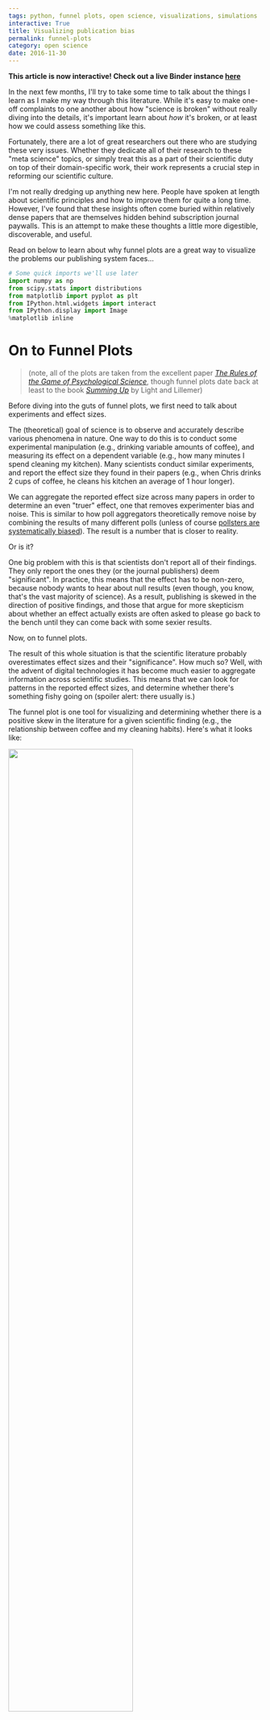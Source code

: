 ```yaml
---
tags: python, funnel plots, open science, visualizations, simulations
interactive: True
title: Visualizing publication bias
permalink: funnel-plots
category: open science
date: 2016-11-30
---
```

**This article is now interactive! Check out a live Binder instance [here](http://mybinder.org/repo/choldgraf/choldgraf.github.io/notebooks/notebooks/2016_11_30-funnel_plots.ipynb)**

In the next few months, I'll try to take some time to talk about the things I learn as I make my way through this literature. While it's easy to make one-off complaints to one another about how "science is broken" without really diving into the details, it's important learn about *how* it's broken, or at least how we could assess something like this.

Fortunately, there are a lot of great researchers out there who are studying these very issues. Whether they dedicate all of their research to these "meta science" topics, or simply treat this as a part of their scientific duty on top of their domain-specific work, their work represents a crucial step in reforming our scientific culture.

I'm not really dredging up anything new here. People have spoken at length about scientific principles and how to improve them for quite a long time. However, I've found that these insights often come buried within relatively dense papers that are themselves hidden behind subscription journal paywalls. This is an attempt to make these thoughts a little more digestible, discoverable, and useful.

Read on below to learn about why funnel plots are a great way to visualize the problems our publishing system faces...


```python
# Some quick imports we'll use later
import numpy as np
from scipy.stats import distributions
from matplotlib import pyplot as plt
from IPython.html.widgets import interact
from IPython.display import Image
%matplotlib inline
```

# On to Funnel Plots
> (note, all of the plots are taken from the excellent paper *[The Rules of the Game of Psychological Science](http://pps.sagepub.com/content/7/6/543.full)*, though funnel plots date back at least to the book *[Summing Up](http://www.hup.harvard.edu/catalog.php?isbn=9780674854314)* by Light and Lillemer)

Before diving into the guts of funnel plots, we first need to talk about experiments and effect sizes.

The (theoretical) goal of science is to observe and accurately describe various phenomena in nature. One way to do this is to conduct some experimental manipulation (e.g., drinking variable amounts of coffee), and measuring its effect on a dependent variable (e.g., how many minutes I spend cleaning my kitchen). Many scientists conduct similar experiments, and report the effect size they found in their papers (e.g., when Chris drinks 2 cups of coffee, he cleans his kitchen an average of 1 hour longer).

We can aggregate the reported effect size across many papers in order to determine an even "truer" effect, one that removes experimenter bias and noise. This is similar to how poll aggregators theoretically remove noise by combining the results of many different polls (unless of course [pollsters are systematically biased](http://fivethirtyeight.com/features/the-polls-missed-trump-we-asked-pollsters-why/)). The result is a number that is closer to reality.

Or is it?

One big problem with this is that scientists don't report all of their findings. They only report the ones they (or the journal publishers) deem "significant". In practice, this means that the effect has to be non-zero, because nobody wants to hear about null results (even though, you know, that's the vast majority of science). As a result, publishing is skewed in the direction of positive findings, and those that argue for more skepticism about whether an effect actually exists are often asked to please go back to the bench until they can come back with some sexier results.

Now, on to funnel plots.

The result of this whole situation is that the scientific literature probably overestimates effect sizes and their "significance". How much so? Well, with the advent of digital technologies it has become much easier to aggregate information across scientific studies. This means that we can look for patterns in the reported effect sizes, and determine whether there's something fishy going on (spoiler alert: there usually is.)

The funnel plot is one tool for visualizing and determining whether there is a positive skew in the literature for a given scientific finding (e.g., the relationship between coffee and my cleaning habits). Here's what it looks like:

<img src='{{ base.url }}/images/2016/funnel_plots/funnel_plot_no_dists.png' style="width:70%" />

It's a bit busy, but the underlying ideas here are pretty simple.

* The x-axis is the size of an effect (here it's correlation but it could be any other statistic). 0 in the middle representing "no effect" and the extremes on either end representing the maximum possible effect for correlation values (in this case). 
* The right y-axis is the statistical power of the study. That is, the likelihood of concluding that an effect is "significantly" different from 0. As power increases and for a fixed effect size, it becomes more likely that we conclude significance.
* This is related to the left y-axis, which is the inverse of the sample size. AKA, smaller samples -> higher standard error -> less power -> smaller y-values. Larger samples -> lower standard error -> more power -> higher y-values.
* Finally, the shaded region tells us combinations of effect sizes / sample sizes that would be deemed "significant" (and publishable). If we assume a (two-sided) p-value threshold of .05, the area in white wouldn't make it into literature, while the area in grey would.

A funnel plot visually shows that as our sample size goes down, our statistical power also goes down. This means that with smaller sample sizes, we need a larger effect in order to conclude that our results are significant (and get them into *Nature*). Seems reasonable, so where's the problem?

The issue lies in the aforementioned positive effect bias in scientific publishing. Because null effects won't ever make it into the literature, the effect size we aggregate across papers will only draw from those that fall outside of the white inner region.

<img src='{{ base.url }}/images/2016/funnel_plots/funnel_plot_pub_no_pub.png' style="width:70%" />

This is a problem because the whole point of science is to estimate the "true" underlying distribution of an effect, as opposed to merely determining whether it is "different from zero". So, let's show the "true" and "reported" distributions at the top and see what happens.

<img src='{{ base.url }}/images/2016/funnel_plots/funnel_plot.png' style="width:70%" />

On the top of the funnel plot we can see the two distributions at play. In green is the "null" distribution, meaning the set of results we'd expect to see if there was really no statistical effect. Now we have more explanation for the white region of non-significance in the middle. As we have smaller sample sizes (lower y-values), the noise increases, and we'd expect more variability under the null distribution. This is why we need a really large effect size to conclude that there's really something going on.

Now look at the "alternative" hypothesis in red. This is the "experimental" distribution of this statistic, as determined from the results combined across many studies that estimate this effect. From these results, it looks like it is quite different from the "null" distribution. Hooray, science has found an effect!

But wait a second, there's something funny about these results. Notice how the datapoints (the effect sizes in reported studies) seem to follow the boundary between the white and the grey regions? Also note that they don't look symmetric around the mean of the "experimental" distribution. That's positive publication bias in action.

The reason that data points follow the boundary between white / grey isn't because that's the "truth", but because our publishing system and scientific incentives suppress findings that lie in the white region. It doesn't mean these data points don't exist, they just lie in the filing cabinets of labs all of the world who aren't able to publish results that aren't significant. As a result, we get a skewed idea of what the true effect size is.

There's another problem with this plot. As we've noted, small sample sizes means that you can only write papers with really large effect sizes. Seems reasonable, but if you can't report non-significant results, it means that studies with a smaller N are the most likely to throw off our belief about the true effect size.

## Getting our hands dirty with some code
But this is all very theoretical...to show how this works, we'll investigate funnel plots with a quick simulation to drive the point home. 

We'll simulate 10,000 studies, each with an N ranging from 2 to 50. We'll ignore all of the "questionable scientific practices" that the article mentions, and only focus on the problem of not reporting scientific results. Let's see what happens:

**Note: you can skip reading the code below if you like, as it just defines some functions that will be useful, but feel free to dig into the code if you like**


```python
# Helper functions to simulate experiments.
def simulate_data(effect, variance, n):
    """Simulate a population of data. We'll sample from this in each study.
    Note that we're drawing from a normal distribution."""
    data = np.sqrt(true_variance) * np.random.randn(int(n))
    data += effect
    return data

def simulate_experiments(data, n_min=10, n_max=50, prefer_low_n=False,
                         n_simulations=100):
    """Randomly simulates data collection and analyses of many experiments.
    
    On each iteration, it chooses a random sample from data, calculates the
    mean of that sample, as well as a p-value associated with that mean's
    difference from 0.
    
    data : the full population dataset
    n_min : the minimum sample size for each study.
    n_max : the maximum sample size for each study.
    prefer_low_n : whether lower sample sizes are preferred.
    """
    effects = np.zeros(n_simulations)
    n = np.zeros(n_simulations)
    p = np.zeros(n_simulations)
    for ii in range(n_simulations):
        # Take a random sample from the population
        if prefer_low_n is False:
            n_sample = np.random.randint(n_min, n_max, 1)[0]
        else:
            probabilities = np.logspace(5, 1, n_max - n_min)
            probabilities /= np.sum(probabilities)
            n_sample = np.random.choice(range(n_min, n_max),
                                        p=probabilities)
        ixs_sample = random_indices[ii][:n_sample]
        i_data = data[ixs_sample]
        effects[ii] = np.mean(i_data)
        n[ii] = n_sample
        p[ii] = calculate_stat(np.mean(i_data), np.std(i_data), n_sample)
    return effects, n, p

def calculate_stat(mean, std, n, h0=0):
    """Calculate a p-value using a t-test.
    
    Note that this probably *isn't* the right test to run with data that
    is bounded on either side (in this case, -1 and 1). However, luckily
    this is not a statistics tutorial so I'm just going to be blissfully
    ignorant of this.
    """
    t = (mean - h0) / (std / np.sqrt(n))
    p = distributions.t.pdf(t, n-1)
    return p


def plot_funnel_plot(effects, sample_sizes,
                     effects_reported, sample_sizes_reported,
                     p_effects_reported):
    """Creates a funnel plot using a 'full' set of effects, corresponding
    to the effects we'd report if all results were published, regardless of
    their 'significance', as well as a 'reported' set of effects which made
    it through peer review"""
    # Create a figure w/ 2 axes
    fig = plt.figure(figsize=(5, 5))
    axdist = plt.subplot2grid((4, 4), (0, 0), 1, 4)
    axmesh = plt.subplot2grid((4, 4), (1, 0), 3, 4)

    # Calculate relevant stats
    mn_full = effects.mean()
    std_full = effects.std()
    mn_pub = effects_reported.mean()
    std_pub = effects_reported.std()
    
    mn_diff = np.abs(mn_full - mn_pub)
    std_diff = np.abs(std_full - std_pub)
    
    # First axis is a histogram of the distribution for true/experimental effects
    bins = np.arange(-2, 2, .1)
    _ = axdist.hist(effects, color='k', histtype='stepfilled',
                    normed=True, bins=bins)
    _ = axdist.hlines(4.5, mn_full - std_full, mn_full + std_full,
                      color='.3', lw=2)
    _ = axdist.hist(effects_reported, color='r', histtype='step', lw=2,
                    normed=True, bins=bins)
    _ = axdist.hlines(4.0, mn_pub - std_pub, mn_pub + std_pub,
                      color='r', lw=2)
    axdist.set_ylim([0, 5])
    axdist.set_title('Distribution of effects\nError in mean: {:.3f}'
                     '\nError in std: {:.3f}'.format(mn_diff, std_diff))
    axdist.set_axis_off()

    # Now make the funnel plot
    sig = pvals < .05
    mesh = axmesh.contour(combinations[0], combinations[1], sig, cmap=plt.cm.Greys,
                          vmin=0, vmax=3, rasterized=True)
    
    inv_p_effects = 1 - p_effects_reported
    axmesh.scatter(effects, sample_sizes,
                   s=100, c='k', alpha=.1)
    axmesh.scatter(effects_reported, sample_sizes_reported,
                   s=100, c=inv_p_effects,
                   vmin=.95, vmax=1., cmap=plt.cm.viridis)
    axmesh.axis('tight')
    axmesh.set_xlabel('Effect Size')
    axmesh.set_ylabel('Sample Size (or statisical power)')

    _ = plt.setp(axdist, xlim=axmesh.get_xlim())
    return fig
```

# Simulating the population
Here we'll create a population of datapoints corresponding to the effect of each person. Experiments are performed by taking a random sample from that population, and calculating the average effect of the sample. For each experiment we'll choose a random number for the sample size as well. That means that we'll get a collection of sample sizes, effect sizes, and p-values. One set for each simulated experiment.


```python
# This is the true value and variance of our variable of interest.
# Remember, it's bounded between -2 and 2
true_value = .5
true_variance = 2

# This creates the contour to show the "significance edge" of the plot
n_simulations = 200
effect_sizes = np.linspace(-2, 2, 1000)
ns = np.arange(2, 100, .1)
combinations = np.meshgrid(effect_sizes, ns)
pvals = calculate_stat(combinations[0], np.sqrt(true_variance),
                       combinations[1])

# How many simulations will we run, and how large is the full population
total_population = 1e5
n_min, n_max = 5, 100

# We'll pre-define these because they take a while
population_indices = np.arange(total_population).astype(int)
random_indices = [np.random.permutation(population_indices)
                  for _ in range(n_simulations)]

# First create our population data
data = simulate_data(true_value, true_variance, total_population)

# Simulate a bunch of random effects, along w/ sample size and p-value for each
effects, n, p = simulate_experiments(data, n_min=n_min, n_max=n_max,
                                     n_simulations=n_simulations)
```


```python
# In this case, the reported and actual effects are the same
_ = plot_funnel_plot(effects, n, effects, n, p)
```


![png](../images/2016/ntbk/2016-11-30-funnel_plots_7_0.png)


In the funnel plot above, each datapoint corresponds to the effect size found in a single study (x-axis), along with its sample size (y-axis).

The contour lines show us the "significance cutoffs".

The distributions at the top show us the effect size distribution for *all* experiments, as well as the distribution for only the *reported* experiments. In this case, those distributions are the same because all of our scientific experiments reported their results. We have an accurate idea of the effect size.

# Simulate the scientific publishing world
Now, let's simulate the scientific publishing process and see what happens. We'll take a relatively generous take on things, and say that studies with a p-value > .05 still have a small chance of being accepted.


```python
# This simulates which datapoints we keep and which we throw out
def simulate_publishing(pvals, null_perc=.01, pos_p_perc=.5, super_p_perc=.9):
    """Given a collection of p-vals, randomly choose ones to accept for
    publication, with the likelihood of acceptance varying with the size
    of the p-value."""
    keep = np.zeros_like(pvals).astype(bool)
    for i, ip in enumerate(pvals):
        flip = np.random.rand()
        if ip > .05:
            this_perc = null_perc
        elif ip > .005 and ip < .05:
            this_perc = pos_p_perc
        else:
            this_perc = super_p_perc
        keep[i] = True if flip < this_perc else False
    return keep

def plot_simulation_results(p_values, mask_reported):
    """A quick way to viz which papers get accepted and which don't"""
    fig, ax = plt.subplots()
    sc = ax.scatter(range(len(p_values)), p_values,
                      c=mask_reported, s=50, cmap=plt.cm.viridis,
                      vmin=0, vmax=1)
    ax.axhline(.05, ls='--')
    _ = plt.setp(ax, ylabel="p-value", xlabel="study number",
                 title='Accepted and rejected studies')
    return ax
```


```python
mask_reported = simulate_publishing(p, null_perc=.1, pos_p_perc=.5,
                                    super_p_perc=.9)
effects_reported = effects[mask_reported]
n_reported = n[mask_reported]
p_reported = p[mask_reported]
_ = plot_funnel_plot(effects, n, effects_reported, n_reported, p_reported)
```


![png](../images/2016/ntbk/2016-11-30-funnel_plots_10_0.png)



```python
plot_simulation_results(p, mask_reported)
```







![png](../images/2016/ntbk/2016-11-30-funnel_plots_11_1.png)


We can already see that we've skewed the distribution of *reported* findings (in red) further to the right. This is because it is less likely for experiments inside the contour lines to be reported in the literature, making us think that the effect size is larger than it really is.

Now, let's take a more cynical look at scientific publishing by reducing the likelihood that studies are published w/o a "significant" result:


```python
mask_reported = simulate_publishing(p, null_perc=0, pos_p_perc=.3,
                                    super_p_perc=.99)
effects_reported = effects[mask_reported]
n_reported = n[mask_reported]
p_reported = p[mask_reported]
_ = plot_funnel_plot(effects, n, effects_reported, n_reported, p_reported)
```


![png](../images/2016/ntbk/2016-11-30-funnel_plots_13_0.png)


It's skewed even further to the right. As you can see, the harder it is to publish null results, the more overconfident we will be in the significance of what's in the literature. As you can probably tell, this is especially problematic for effect sizes lie near the boundary between publishable / non-publishable.

# Adding a low-N bias
As we mentioned above, there's one more factor at play that makes things even worse. Smaller studies take less time and less resources to conduct, and in practice there are *far* more tiny studies than large, highly-powered ones. Let's incorporate that into our data simulation and see how that affects things.


```python
# This simulates data where there is about a 10 times higher chance for a low-n study
effects, n, p = simulate_experiments(data, n_min=n_min, n_max=n_max,
                              prefer_low_n=True)  

mask_reported = simulate_publishing(p, null_perc=0., pos_p_perc=.3,
                                    super_p_perc=.99)
effects_reported = effects[mask_reported]
n_reported = n[mask_reported]
p_reported = p[mask_reported]

_ = plot_funnel_plot(effects, n, effects_reported, n_reported, p_reported)
```


![png](../images/2016/ntbk/2016-11-30-funnel_plots_15_0.png)


It's even worse. As you can see, both of these factors (studies with a low N, not being able to publish null results) give the scientific community an unrealistic idea of the true effect size. Moreover, we haven't even incorporated any experimenter-specific biases, such as defining datapoints that nullify an effect as "outliers", not reporting studies that are significant but in the *opposite* direction of what we'd expect, and collecting more data until they achieve a significant p-value. All of these practices would serve to enhance the positive bias seen above.

In many cases, this might cause us to conclude that there *is* an effect, when in reality there is not. Unfortunately, this often has wide-ranging implications for things like policy decisions, and at the least causes scientists to be ineffective and inefficient at asking questions about the world.

All of this is not to say that science "doesn't work", but it's important to remember that science is about methodology before anything else, and the tools of empiricism and peer review are in constant evolution as we learn more about the pitfalls of our current approach. This is one way to identify these pitfalls, and hopefully in future years the community will adapt in order to avoid them.

# Try it yourself!
If you're curious about how all of these factors (effect size, effect variability, sample size, and publishing practices) interact, here's a quick function to let you play around with each one and determine what the effect would look like in the literature. There are particular circumstances in which these issues are most apparent, and most problematic. See if you can figure out what those circumstances are.


```python
# Create datasets with new effects / variances here
effect = .5
variance = 3
n_population = 1e6
n_simulations = 100
data = simulate_data(effect, variance, n_population)

# We'll pre-define these because they take a while
population_indices = np.arange(len(data)).astype(int)
random_indices = [np.random.permutation(population_indices)
                  for _ in range(n_simulations)]

sample_min = 4
sample_max = 100
prefer_low_n = True
effects, n, p = simulate_experiments(data, n_min=sample_min, n_max=sample_max,
                     prefer_low_n=prefer_low_n, n_simulations=n_simulations)
```


```python
def plot_simulated_data(null_perc=.05, pos_perc=.5, super_p_perc=1.):
    """
    null_perc = Chance of accepting paper w/ a null result (p<.05)
    pos_perc = Chance of accepting a paper w/ a moderate effect size
    super_p_perc = Chance of accepting a paper w/ a big effect size
    """
    mask_reported = simulate_publishing(
        p, null_perc=null_perc, pos_p_perc=pos_perc, super_p_perc=super_p_perc)
    effects_reported = effects[mask_reported]
    n_reported = n[mask_reported]
    p_reported = p[mask_reported]
    plot_funnel_plot(effects, n, effects_reported, n_reported, p_reported)
    
interact(plot_simulated_data,
         null_perc=[0., 1., .01],
         pos_perc=[0., 1., .01],
         super_p_perc=[0., 1., .01])
```







![png](../images/2016/ntbk/2016-11-30-funnel_plots_19_1.png)


